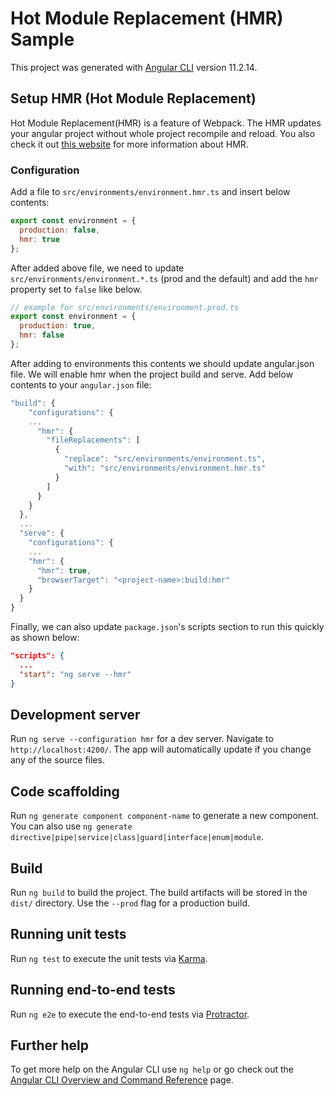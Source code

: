 # Hot Module Replacement (HMR) Sample

This project was generated with [Angular CLI](https://github.com/angular/angular-cli) version 11.2.14.

## Setup HMR (Hot Module Replacement)
Hot Module Replacement(HMR) is a feature of Webpack. The HMR updates your angular project without whole project recompile and reload.
You also check it out [this website](https://webpack.js.org/guides/hot-module-replacement/) for more information about HMR.

### Configuration
Add a file to `src/environments/environment.hmr.ts` and insert below contents:

``` javascript
export const environment = {
  production: false,
  hmr: true
};
```

After added above file, we need to update `src/environments/environment.*.ts` (prod and the default) and add the `hmr` property set to `false` like below.
``` javascript
// example for src/environments/environment.prod.ts 
export const environment = {
  production: true,
  hmr: false
};
```

After adding to environments this contents we should update angular.json file. We will enable hmr when the project build and serve. Add below contents to your `angular.json` file:
``` javascript
"build": {
    "configurations": {
    ...
      "hmr": {
        "fileReplacements": [
          {
            "replace": "src/environments/environment.ts",
            "with": "src/environments/environment.hmr.ts"
          }
        ]
      }
    }
  },
  ...
  "serve": {
    "configurations": {
    ...
    "hmr": {
      "hmr": true,
      "browserTarget": "<project-name>:build:hmr"
    }
  }
}
```

Finally, we can also update `package.json`'s scripts section to run this quickly as shown below:
``` json
"scripts": {
  ...
  "start": "ng serve --hmr"
}
```

## Development server

Run `ng serve --configuration hmr` for a dev server. Navigate to `http://localhost:4200/`. The app will automatically update if you change any of the source files.

## Code scaffolding

Run `ng generate component component-name` to generate a new component. You can also use `ng generate directive|pipe|service|class|guard|interface|enum|module`.

## Build

Run `ng build` to build the project. The build artifacts will be stored in the `dist/` directory. Use the `--prod` flag for a production build.

## Running unit tests

Run `ng test` to execute the unit tests via [Karma](https://karma-runner.github.io).

## Running end-to-end tests

Run `ng e2e` to execute the end-to-end tests via [Protractor](http://www.protractortest.org/).

## Further help

To get more help on the Angular CLI use `ng help` or go check out the [Angular CLI Overview and Command Reference](https://angular.io/cli) page.

